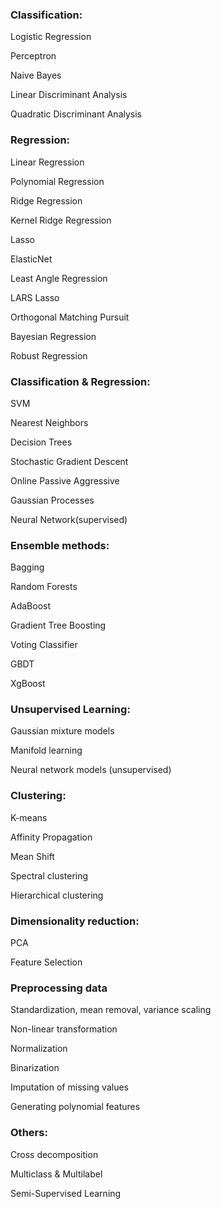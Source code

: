 ### Classification:

Logistic Regression 

Perceptron

Naive Bayes

Linear Discriminant Analysis

Quadratic Discriminant Analysis 



### Regression:

Linear Regression

Polynomial Regression

Ridge Regression

Kernel Ridge Regression

Lasso

ElasticNet

Least Angle Regression

LARS Lasso

Orthogonal Matching Pursuit

Bayesian Regression

Robust Regression



### Classification & Regression:

SVM

Nearest Neighbors

Decision Trees

Stochastic Gradient Descent

Online Passive Aggressive

Gaussian Processes

Neural Network(supervised)



### Ensemble methods:

Bagging

Random Forests

AdaBoost

Gradient Tree Boosting

Voting Classifier

GBDT

XgBoost



### Unsupervised Learning:

Gaussian mixture models

Manifold learning

Neural network models (unsupervised)



### Clustering:

K-means

Affinity Propagation

Mean Shift

Spectral clustering

Hierarchical clustering



### Dimensionality reduction:

PCA

Feature Selection



### Preprocessing data

Standardization, mean removal, variance scaling

Non-linear transformation

Normalization

Binarization

Imputation of missing values

Generating polynomial features



### Others:

Cross decomposition

Multiclass & Multilabel

Semi-Supervised Learning

